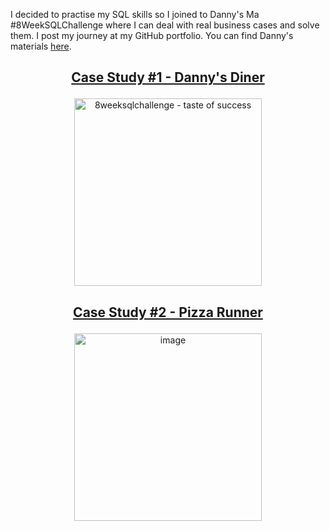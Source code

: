 I decided to practise my SQL skills so I joined to Danny's Ma #8WeekSQLChallenge where I can deal with real business cases and solve them. I post my journey at my GitHub portfolio. You can find Danny's materials [here](https://8weeksqlchallenge.com/).

## <p align="center"> [Case Study #1 - Danny's Diner](https://github.com/jonatanglo/8-Week-SQL-Challenge/blob/main/Case-Study-1-Dannys_Diner.md) </p>
<p align="center"><img  height="300" alt="8weeksqlchallenge - taste of success" src="https://github.com/user-attachments/assets/6e85fef3-2a14-4ae8-a3ec-4de1dc8c72db" /></p>


## <p align="center"> [Case Study #2 - Pizza Runner](https://github.com/jonatanglo/8-Week-SQL-Challenge/blob/main/Case-Study-2-Pizza_Runner.md) </p>
<p align="center"><img height="300" alt="image" src="https://github.com/user-attachments/assets/893b14ae-dbb4-4ec6-b69f-549f7a8ffb01" /></p>


